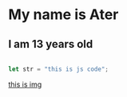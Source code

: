 # My name is Ater
## I am 13 years old
```javascript

let str = "this is js code";

```
[this is img](https//user.image.githubcontent.com)

